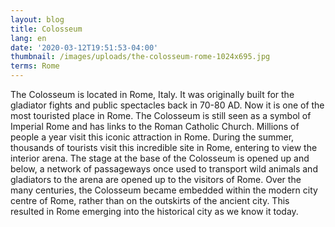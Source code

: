 ```yaml
---
layout: blog
title: Colosseum
lang: en
date: '2020-03-12T19:51:53-04:00'
thumbnail: /images/uploads/the-colosseum-rome-1024x695.jpg
terms: Rome
---
```

The Colosseum is located in Rome, Italy. It was originally built for the gladiator fights and public spectacles back in 70-80 AD. Now it is one of the most touristed place in Rome. The Colosseum is still seen as a symbol of Imperial Rome and has links to the Roman Catholic Church. Millions of people a year visit this iconic attraction in Rome. During the summer, thousands of tourists visit this incredible site in Rome, entering to view the interior arena. The stage at the base of the Colosseum is opened up and below, a network of  passageways once used to transport wild animals and gladiators to the arena are opened up to the visitors of Rome. Over the many centuries, the Colosseum became embedded within the modern city centre of Rome, rather than on the outskirts of the ancient city. This resulted in Rome emerging into the historical city as we know it today.
